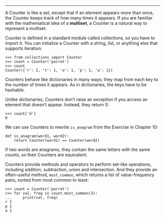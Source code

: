 --------

A Counter is like a set, except that if an element appears more than once, the Counter keeps track of how many times it appears. If you are familiar with the mathematical idea of a <span>**multiset**</span>, a Counter is a natural way to represent a multiset.

Counter is defined in a standard module called <span>collections</span>, so you have to import it. You can initialize a Counter with a string, list, or anything else that supports iteration:

    >>> from collections import Counter
    >>> count = Counter('parrot')
    >>> count
    Counter({'r': 2, 't': 1, 'o': 1, 'p': 1, 'a': 1})

Counters behave like dictionaries in many ways; they map from each key to the number of times it appears. As in dictionaries, the keys have to be hashable.

Unlike dictionaries, Counters don’t raise an exception if you access an element that doesn’t appear. Instead, they return 0:

    >>> count['d']
    0

We can use Counters to rewrite `is_anagram` from the Exercise in Chapter 10:

    def is_anagram(word1, word2):
        return Counter(word1) == Counter(word2)

If two words are anagrams, they contain the same letters with the same counts, so their Counters are equivalent.

Counters provide methods and operators to perform set-like operations, including addition, subtraction, union and intersection. And they provide an often-useful method, `most_common`, which returns a list of value-frequency pairs, sorted from most common to least:

    >>> count = Counter('parrot')
    >>> for val, freq in count.most_common(3):
    ...     print(val, freq)
    r 2
    p 1
    a 1

